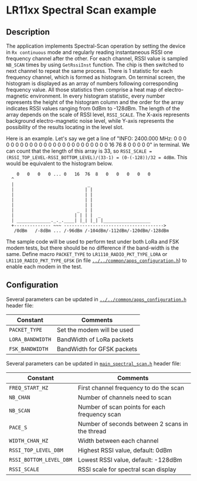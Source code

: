 # LR11xx Spectral Scan example

## Description

The application implements Spectral-Scan operation by setting the device in `Rx continuous` mode and regularly reading instantaneous RSSI one frequency channel after the other. For each channel, RSSI value is sampled `NB_SCAN` times by using `GetRssiInst` function. The chip is then switched to next channel to repeat the same process. There is 1 statistic for each frequency channel, which is formed as histogram. On terminal screen, the histogram is displayed as an array of numbers following corresponding frequency value. All those statistics then comprise a heat map of electro-magnetic environment. In every histogram statistic, every number represents the height of the histogram column and the order for the array indicates RSSI values ranging from 0dBm to -128dBm. The length of the array depends on the scale of RSSI level, `RSSI_SCALE`. The X-axis represents background electro-magnetic noise level, while Y-axis represents the possibility of the results locating in the level slot.

Here is an example. Let's say we get a line of "INFO: 2400.000 MHz: 0 0 0 0 0 0 0 0 0 0 0 0 0 0 0 0 0 0 0 0 0 0 0 0 0 16 76 8 0 0 0 0 0" in terminal. We can count that the length of this array is 33, so `RSSI_SCALE = (RSSI_TOP_LEVEL-RSSI_BOTTOM_LEVEL)/(33-1) = (0-(-128))/32 = 4dBm`. This would be equivalent to the histogram below.

```
    0   0   0   0 ... 0   16  76  8   0   0   0   0   0
  ^
  |                            _
  |                           | |
  |                           | |
  |                           | |
  |                           | |
  |                        _  | |
  |                       | | | |  _
  | _____________._._.____| |_| |_| |__________________
  +-------------- ~~~ -------------------------------------->
   /0dBm   /-8dBm ... /-96dBm /-104dBm/-112dBm/-120dBm/-128dBm
```

The sample code will be used to perform test under both LoRa and FSK modem tests, but there should be no difference if the band-width is the same. Define macro `PACKET_TYPE` to `LR1110_RADIO_PKT_TYPE_LORA` or `LR1110_RADIO_PKT_TYPE_GFSK` (in file [`../../common/apps_configuration.h`](../../common/apps_configuration.h)) to enable each modem in the test.

## Configuration

Several parameters can be updated in [`../../common/apps_configuration.h`](../../common/apps_configuration.h) header file:

| Constant           | Comments                    |
| ------------------ | ----------------------------|
| `PACKET_TYPE`      | Set the modem will be used  |
| `LORA_BANDWIDTH`   | BandWidth of LoRa packets   |
| `FSK_BANDWIDTH`    | BandWidth for GFSK packets  |

Several parameters can be updated in [`main_spectral_scan.h`](main_spectral_scan.h) header file:

| Constant                | Comments                                        |
| ----------------------- | ----------------------------------------------- |
| `FREQ_START_HZ`         | First channel frequency to do the scan          |
| `NB_CHAN`               | Number of channels need to scan                 |
| `NB_SCAN`               | Number of scan points for each frequency scan   |
| `PACE_S`                | Number of seconds between 2 scans in the thread |
| `WIDTH_CHAN_HZ`         | Width between each channel                      |
| `RSSI_TOP_LEVEL_DBM`    | Highest RSSI value, default: 0dBm               |
| `RSSI_BOTTOM_LEVEL_DBM` | Lowest RSSI value, default: -128dBm             |
| `RSSI_SCALE`            | RSSI scale for spectral scan display            |
